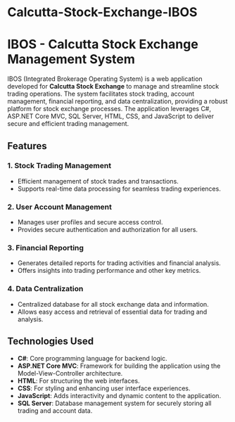 # Calcutta-Stock-Exchange-IBOS
# IBOS - Calcutta Stock Exchange Management System

IBOS (Integrated Brokerage Operating System) is a web application developed for **Calcutta Stock Exchange** to manage and streamline stock trading operations. The system facilitates stock trading, account management, financial reporting, and data centralization, providing a robust platform for stock exchange processes. The application leverages C#, ASP.NET Core MVC, SQL Server, HTML, CSS, and JavaScript to deliver secure and efficient trading management.

## Features

### 1. **Stock Trading Management**
- Efficient management of stock trades and transactions.
- Supports real-time data processing for seamless trading experiences.

### 2. **User Account Management**
- Manages user profiles and secure access control.
- Provides secure authentication and authorization for all users.

### 3. **Financial Reporting**
- Generates detailed reports for trading activities and financial analysis.
- Offers insights into trading performance and other key metrics.

### 4. **Data Centralization**
- Centralized database for all stock exchange data and information.
- Allows easy access and retrieval of essential data for trading and analysis.

## Technologies Used

- **C#**: Core programming language for backend logic.
- **ASP.NET Core MVC**: Framework for building the application using the Model-View-Controller architecture.
- **HTML**: For structuring the web interfaces.
- **CSS**: For styling and enhancing user interface experiences.
- **JavaScript**: Adds interactivity and dynamic content to the application.
- **SQL Server**: Database management system for securely storing all trading and account data.


